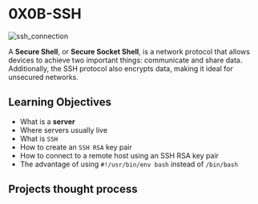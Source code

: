 # 0X0B-SSH
![ssh_connection](https://www.ipxo.com/app/uploads/2022/02/What-is-SSH-820x460.jpg)

A __Secure Shell__, or __Secure Socket Shell__, is a network protocol that allows devices to achieve two important things: communicate and share data. Additionally, the SSH protocol also encrypts data, making it ideal for unsecured networks.

## Learning Objectives

- What is a __server__
- Where servers usually live
- What is `SSH`
- How to create an `SSH RSA` key pair
- How to connect to a remote host using an SSH RSA key pair
- The advantage of using `#!/usr/bin/env bash` instead of `/bin/bash`

## Projects thought process
